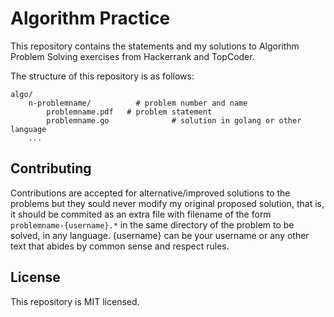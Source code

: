 # Algorithm Practice

This repository contains the statements and my solutions to Algorithm Problem Solving exercises from Hackerrank and TopCoder.

The structure of this repository is as follows:

```
algo/
    n-problemname/		    # problem number and name
        problemname.pdf   # problem statement
        problemname.go              # solution in golang or other language
    ...
```
## Contributing
Contributions are accepted for alternative/improved solutions to the problems but they sould never modify my original proposed solution, that is, it should be commited as an extra file with filename of the form `problemname-{username}.*` in the same directory of the problem to be solved, in any language. {username} can be your username or any other text that abides by common sense and respect rules.

## License
This repository is MIT licensed.
